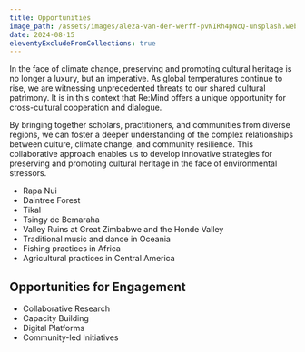 ```yaml
---
title: Opportunities
image_path: /assets/images/aleza-van-der-werff-pvNIRh4pNcQ-unsplash.webp
date: 2024-08-15
eleventyExcludeFromCollections: true
---
```


In the face of climate change, preserving and promoting cultural heritage is no longer a luxury, but an imperative. As global temperatures continue to rise, we are witnessing unprecedented threats to our shared cultural patrimony. It is in this context that Re:Mind offers a unique opportunity for cross-cultural cooperation and dialogue.

<!-- more -->

By bringing together scholars, practitioners, and communities from diverse regions, we can foster a deeper understanding of the complex relationships between culture, climate change, and community resilience. This collaborative approach enables us to develop innovative strategies for preserving and promoting cultural heritage in the face of environmental stressors.

* Rapa Nui
* Daintree Forest
* Tikal
* Tsingy de Bemaraha
* Valley Ruins at Great Zimbabwe and the Honde Valley
* Traditional music and dance in Oceania
* Fishing practices in Africa
* Agricultural practices in Central America

## Opportunities for Engagement

* Collaborative Research
* Capacity Building
* Digital Platforms
* Community-led Initiatives
